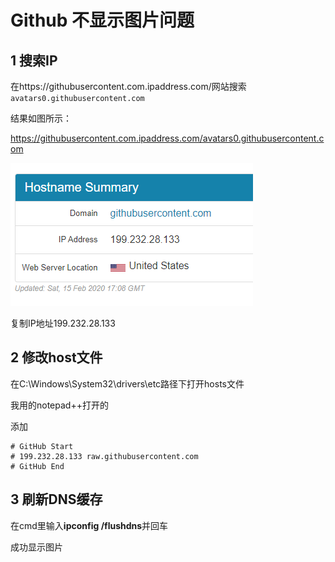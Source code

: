 # Github 不显示图片问题



## 1 搜索IP

在https://githubusercontent.com.ipaddress.com/网站搜索`avatars0.githubusercontent.com`

结果如图所示：

https://githubusercontent.com.ipaddress.com/avatars0.githubusercontent.com



![](https://raw.githubusercontent.com/nxkjwbxewudh/testReact/master/images/xiong/githubIP.PNG)

复制IP地址199.232.28.133



## 2 修改host文件

在C:\Windows\System32\drivers\etc路径下打开hosts文件

我用的notepad++打开的

添加
```
# GitHub Start 
# 199.232.28.133 raw.githubusercontent.com
# GitHub End
```



## 3 刷新DNS缓存

在cmd里输入**ipconfig /flushdns**并回车





成功显示图片

